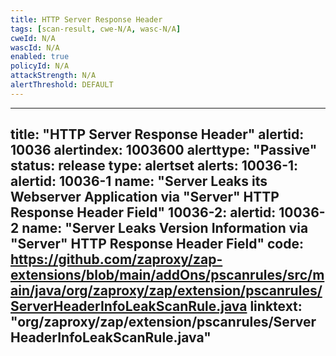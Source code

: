 ```yaml
---
title: HTTP Server Response Header
tags: [scan-result, cwe-N/A, wasc-N/A]
cweId: N/A
wascId: N/A
enabled: true
policyId: N/A
attackStrength: N/A
alertThreshold: DEFAULT
---
```


---
title: "HTTP Server Response Header"
alertid: 10036
alertindex: 1003600
alerttype: "Passive"
status: release
type: alertset
alerts:
   10036-1:
      alertid: 10036-1
      name: "Server Leaks its Webserver Application via \"Server\" HTTP Response Header Field"
   10036-2:
      alertid: 10036-2
      name: "Server Leaks Version Information via \"Server\" HTTP Response Header Field"
code: https://github.com/zaproxy/zap-extensions/blob/main/addOns/pscanrules/src/main/java/org/zaproxy/zap/extension/pscanrules/ServerHeaderInfoLeakScanRule.java
linktext: "org/zaproxy/zap/extension/pscanrules/ServerHeaderInfoLeakScanRule.java"
---
